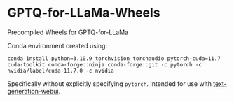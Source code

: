 # GPTQ-for-LLaMa-Wheels
Precompiled Wheels for GPTQ-for-LLaMa

Conda environment created using:
```
conda install python=3.10.9 torchvision torchaudio pytorch-cuda=11.7 cuda-toolkit conda-forge::ninja conda-forge::git -c pytorch -c nvidia/label/cuda-11.7.0 -c nvidia
```
Specifically without explicitly specifying `pytorch`. Intended for use with [text-generation-webui](https://github.com/oobabooga/text-generation-webui).
